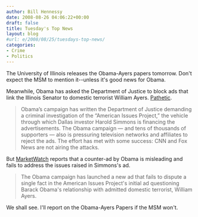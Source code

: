```yaml
---
author: Bill Hennessy
date: 2008-08-26 04:06:22+00:00
draft: false
title: Tuesday's Top News
layout: blog
#url: e/2008/08/25/tuesdays-top-news/
categories:
- Crime
- Politics
---
```


The University of Illinois releases the Obama-Ayers papers tomorrow.  Don't expect the MSM to mention it--unless it's good news for Obama.

Meanwhile, Obama has asked the Department of Justice to block ads that link the Illinois Senator to domestic terrorist William Ayers.  [Pathetic](https://www.politico.com/news/stories/0808/12816.html).



> Obama’s campaign has written the Department of Justice demanding a criminal investigation of the “American Issues Project,” the vehicle through which Dallas investor Harold Simmons is financing the advertisements. The Obama campaign — and tens of thousands of supporters — also is pressuring television networks and affiliates to reject the ads. The effort has met with some success: CNN and Fox News are not airing the attacks.



But [MarketWatch](https://www.marketwatch.com/news/story/obama-campaign-launches-desperate-misleading/story.aspx?guid=%7B6DA09B12-7DDB-472F-98B4-2E4EBEA173B8%7D&dist=hppr) reports that a counter-ad by Obama is misleading and fails to address the issues raised in Simmons's ad.



> The Obama campaign has launched a new ad that fails to dispute a single fact in the American Issues Project's initial ad questioning Barack Obama's relationship with admitted domestic terrorist, William Ayers.



We shall see.  I'll report on the Obama-Ayers Papers if the MSM won't.

